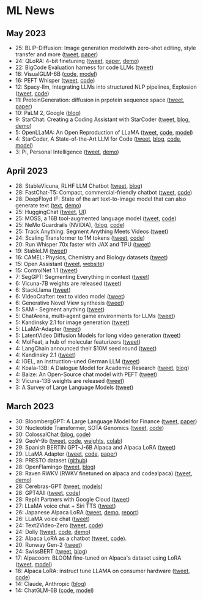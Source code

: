 # ML News

## May 2023
* 25: BLIP-Diffusion: Image generation modelwith zero-shot editing, style transfer and more ([tweet](https://twitter.com/LiJunnan0409/status/1661537224947810304), [paper](https://hf.co/papers/2305.14720))
* 24: QLoRA: 4-bit finetuning ([tweet](https://twitter.com/Tim_Dettmers/status/1661379354507476994), [paper](https://huggingface.co/papers/2305.14314), [demo](https://huggingface.co/spaces/uwnlp/guanaco-playground-tgi))
* 22: BigCode Evaluation harness for code LLMs ([tweet](https://twitter.com/BigCodeProject/status/1660666509746917376))
* 18: VisualGLM-6B ([code](https://github.com/THUDM/VisualGLM-6B), [model](https://huggingface.co/THUDM/visualglm-6b))
* 16: PEFT Whisper ([tweet](https://twitter.com/reach_vb/status/1658463732606070785), [code](https://github.com/Vaibhavs10/fast-whisper-finetuning))
* 12: Spacy-llm, Integrating LLMs into structured NLP pipelines, Explosion ([tweet](https://twitter.com/spacy_io/status/1656734286425255937), [code](https://github.com/explosion/spacy-llm))
* 11: ProteinGeneration: diffusion in prpotein sequence space ([tweet](https://twitter.com/sid_thesci_kid/status/1656695039266013185), [paper](https://www.biorxiv.org/content/10.1101/2023.05.08.539766v1))
* 10: PaLM 2, Google ([blog](https://blog.google/technology/ai/google-palm-2-ai-large-language-model/))
* 9: StarChat: Creating a Coding Assistant with StarCoder ([tweet](https://twitter.com/_philschmid/status/1655972006616002560), [blog](https://huggingface.co/blog/starchat-alpha), [demo](https://huggingface.co/spaces/HuggingFaceH4/starchat-playground))
* 5: OpenLLaMA: An Open Reproduction of LLaMA ([tweet](https://twitter.com/yixuan_su/status/1654234602003636226), [code](https://github.com/openlm-research/open_llama), [model](https://huggingface.co/openlm-research/open_llama_7b_preview_200bt))
* 4: StarCoder, A State-of-the-Art LLM for Code ([tweet](https://twitter.com/BigCodeProject/status/1654174941976068119), [blog](https://huggingface.co/blog/starcoder), [code](https://github.com/bigcode-project/starcoder/tree/main), [model](https://huggingface.co/bigcode/starcoder))
* 3: Pi, Personal Intelligence ([tweet](https://twitter.com/inflectionAI/status/1653475948036259840), [demo](https://heypi.com/talk))

## April 2023
* 28: StableVicuna, RLHF LLM Chatbot ([tweet](https://twitter.com/StabilityAI/status/1652026192193785856), [blog](https://stability.ai/blog/stablevicuna-open-source-rlhf-chatbot))
* 28: FastChat-T5: Compact, commercial-friendly chatbot ([tweet](https://twitter.com/lmsysorg/status/1652037026705985537), [code](https://github.com/lm-sys/FastChat#FastChat-T5))
* 28: DeepFloyd IF: State of the art text-to-image model that can also generate text ([text](https://twitter.com/deepfloydai/status/1651983493717532673), [demo](https://huggingface.co/spaces/DeepFloyd/IF))
* 25: HuggingChat ([tweet](https://twitter.com/ClementDelangue/status/1650908484936908808), [UI](https://huggingface.co/chat/))
* 25: MOSS, a 16B tool-augmented language model ([tweet](https://twitter.com/tianxiangsun/status/1650895260493705216), [code](https://github.com/OpenLMLab/MOSS/blob/main/README_en.md))
* 25: NeMo Guardrails (NVIDIA), ([blog](https://blogs.nvidia.com/blog/2023/04/25/ai-chatbot-guardrails-nemo/), [code](https://github.com/NVIDIA/NeMo-Guardrails))
* 25: Track Anything: Segment Anything Meets Videos ([tweet](https://twitter.com/arankomatsuzaki/status/1650668065128865794))
* 24: Scaling Transformer to 1M tokens ([tweet](https://twitter.com/_akhaliq/status/1650308865555148800), [code](https://github.com/booydar/t5-experiments/tree/scaling-report))
* 20: Run Whisper 70x faster with JAX and TPU ([tweet](https://twitter.com/sanchitgandhi99/status/1649046650793648128))
* 19: StableLM ([tweet](https://twitter.com/StabilityAI/status/1648706156330876928))
* 16: CAMEL: Physics, Chemistry and Biology datasets ([tweet](https://twitter.com/hammh0a/status/1647415963644760064))
* 15: Open Assistant ([tweet](https://twitter.com/ykilcher/status/1647283816384405505), [website](https://open-assistant.io/))
* 15: ControlNet 1.1 ([tweet](https://twitter.com/huggingface/status/1647017924459126784))
* 7: SegGPT: Segmenting Everything in context ([tweet](https://twitter.com/_akhaliq/status/1644147931178496001))
* 6: Vicuna-7B weights are released ([tweet](https://twitter.com/lmsysorg/status/1644060638472470528))
* 6: StackLlama ([tweet](https://twitter.com/lvwerra/status/1643998302738759683))
* 6: VideoCrafter: text to video model ([tweet](https://twitter.com/TomLikesRobots/status/1643878218498207744))
* 6: Generative Novel View synthesis ([tweet](https://twitter.com/_akhaliq/status/1643790003779059715))
* 5: SAM - Segment anything ([tweet](https://twitter.com/MetaAI/status/1643599800414380038))
* 5: ChatArena, multi-agent game environments for LLMs ([tweet](https://twitter.com/mindjimmy/status/1643633046208249856))
* 5: Kandinsky 2.1 for image generation ([tweet](https://twitter.com/nearcyan/status/1643421466795417600))
* 5: LLaMA-Adapter ([tweet](https://twitter.com/lupantech/status/1643385891338227712))
* 5: LatentVideo Diffusion Models for long video generation ([tweet](https://twitter.com/_akhaliq/status/1643627527594815488))
* 4: MolFeat, a hub of molecular featurizers ([tweet](https://twitter.com/datamol_io/status/1643263399915311104))
* 4: LangChain announced their $10M seed round ([tweet](https://twitter.com/hwchase17/status/1643301144717066240))
* 4: Kandinsky 2.1 ([tweet](https://twitter.com/_akhaliq/status/1643191350672646144))
* 4: IGEL, an instruction-uned German LLM ([tweet](https://twitter.com/_philschmid/status/1643278444992626689))
* 4: Koala-13B: A Dialogue Model for Academic Research ([tweet](https://twitter.com/AlphaSignalAI/status/1643306708716904461), [blog](https://bair.berkeley.edu/blog/2023/04/03/koala/))
* 4: Baize: An Open-Source chat model with PEFT ([tweet](https://twitter.com/arankomatsuzaki/status/1643054506148614146))
* 3: Vicuna-13B weights are released ([tweet](https://twitter.com/lmsysorg/status/1642968294998306816))
* 3: A Survey of Large Language Models ([tweet](https://twitter.com/arankomatsuzaki/status/1642686213147738112))


## March 2023
* 30: BloombergGPT: A Large Language Model for Finance ([tweet](https://twitter.com/TechAtBloomberg/status/1641772329658114053), [paper](https://arxiv.org/abs/2303.17564))
* 30: Nucleotide Transformer, SOTA Genomics ([tweet](https://twitter.com/instadeepai/status/1641075963051012097), [code](https://github.com/instadeepai/nucleotide-transformer))
* 30: ColossalChat ([blog](https://medium.com/@yangyou_berkeley/colossalchat-an-open-source-solution-for-cloning-chatgpt-with-a-complete-rlhf-pipeline-5edf08fb538b), [code](https://github.com/hpcaitech/ColossalAI))
* 29: GeoV-9b ([tweet](https://twitter.com/labmlai/status/1641357802009395201), [code](https://github.com/geov-ai/geov), [weights](https://huggingface.co/GeoV/GeoV-9b), [colab](https://colab.research.google.com/github/geov-ai/geov/blob/master/notebooks/generate.ipynb))
* 29: Spanish BERTIN GPT-J-6B Alpaca and Alpaca LoRA ([tweet](https://twitter.com/versae/status/1641124547414900736))
* 29: LLaMA Adapter ([tweet](https://twitter.com/lupantech/status/1640899600281395200), [code](https://github.com/ZrrSkywalker/LLaMA-Adapter), [paper](https://huggingface.co/papers/2303.16199))
* 28: PRESTO dataset ([github](https://github.com/google-research-datasets/presto))
* 28: OpenFlamingo ([tweet](https://twitter.com/anas_awadalla/status/1640766789977251840), [blog](https://laion.ai/blog/open-flamingo/))
* 28: Raven RWKV (RWKV finetuned on alpaca and codealpaca) ([tweet](https://twitter.com/BlinkDL_AI/status/1640742627216875524), [demo](https://huggingface.co/spaces/BlinkDL/Raven-RWKV-7B))
* 28: Cerebras-GPT ([tweet](https://twitter.com/CerebrasSystems/status/1640725880711569408), [models](https://huggingface.co/cerebras))
* 28: GPT4All ([tweet](https://twitter.com/andriy_mulyar/status/1640836003194630144), [code](https://github.com/nomic-ai/gpt4all))
* 28: Replit Partners with Google Cloud ([tweet](https://twitter.com/Replit/status/1640745029080866817))
* 27: LLaMA voice chat + Siri TTS ([tweet](https://twitter.com/ggerganov/status/1640416314773700608))
* 26: Japanese Alpaca LoRA ([tweet](https://twitter.com/kun1em0n/status/1639965140429963264), [demo](https://huggingface.co/spaces/kunishou/Japanese-Alpaca-LoRA-7b-DEMO), [report](https://note.com/kun1emon/n/n1533345d5d26))
* 26: LLaMA voice chat ([tweet](https://twitter.com/ggerganov/status/1640022482307502085))
* 24: Text2Video-Zero ([tweet](https://twitter.com/_akhaliq/status/1639062868850266112), [code](https://github.com/Picsart-AI-Research/Text2Video-Zero))
* 24: Dolly ([tweet](https://twitter.com/databricks/status/1639239800145465344), [code](https://github.com/databrickslabs/dolly), [demo](https://huggingface.co/databricks/dolly-v1-6b))
* 22: Alpaca LoRA as a chatbot ([tweet](https://twitter.com/algo_diver/status/1638525828773576704), [code](https://github.com/deep-diver/Alpaca-LoRA-Serve)).
* 20: Runway Gen-2 ([tweet](https://twitter.com/runwayml/status/1637800500459458562))
* 24: SwissBERT ([tweet](https://twitter.com/j_vamvas/status/1639192870828556290), [blog](https://vamvas.ch/introducing-swissbert))
* 17: Alpacoom: BLOOM fine-tuned on Alpaca's dataset using LoRA ([tweet](https://twitter.com/mrm8488/status/1636742703055527937?s=20), [model](https://huggingface.co/mrm8488/Alpacoom))
* 16: Alpaca LoRA: instruct tune LLAMA on consumer hardware ([tweet](https://twitter.com/_akhaliq/status/1636416647518097408), [code](https://github.com/tloen/alpaca-lora))
* 14: Claude, Anthropic ([blog](https://www.anthropic.com/index/introducing-claude))
* 14: ChatGLM-6B ([code](https://github.com/THUDM/ChatGLM-6B), [model](https://huggingface.co/THUDM/chatglm-6b))
